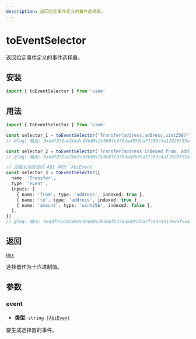 ```yaml
---
description: 返回给定事件定义的事件选择器。
---
```


# toEventSelector

返回给定事件定义的事件选择器。

## 安装

```ts
import { toEventSelector } from 'viem'
```

## 用法

```ts twoslash
import { toEventSelector } from 'viem'

const selector_1 = toEventSelector('Transfer(address,address,uint256)')
// @log: 输出: 0xddf252ad1be2c89b69c2b068fc378daa952ba7f163c4a11628f55a4df523b3ef

const selector_2 = toEventSelector('Transfer(address indexed from, address indexed to, uint256 amount)')
// @log: 输出: 0xddf252ad1be2c89b69c2b068fc378daa952ba7f163c4a11628f55a4df523b3ef

// 或者从你的合约 ABI 中的 `AbiEvent`
const selector_3 = toEventSelector({
  name: 'Transfer',
  type: 'event',
  inputs: [
    { name: 'from', type: 'address', indexed: true },
    { name: 'to', type: 'address', indexed: true },
    { name: 'amount', type: 'uint256', indexed: false },
  ],
})
// @log: 输出: 0xddf252ad1be2c89b69c2b068fc378daa952ba7f163c4a11628f55a4df523b3ef
```

## 返回

[`Hex`](/docs/glossary/types#hex)

选择器作为十六进制值。

## 参数

### event

- **类型:** `string |`[`AbiEvent`](https://abitype.dev/api/types#abievent)

要生成选择器的事件。